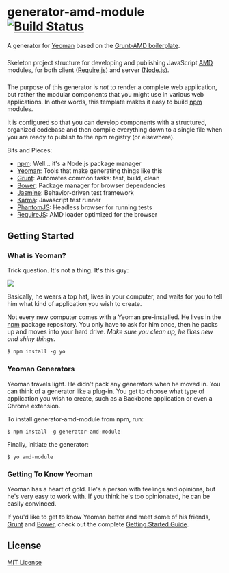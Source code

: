 # generator-amd-module [![Build Status](https://secure.travis-ci.org/impressiver/generator-amd-module.png?branch=master)](https://travis-ci.org/impressiver/generator-amd-module)

A generator for [Yeoman](http://yeoman.io) based on the [Grunt-AMD boilerplate](https://github.com/impressiver/Grunt-AMD-Boilerplate).

###
Skeleton project structure for developing and publishing JavaScript
[AMD](https://github.com/amdjs/amdjs-api/wiki/AMD) modules, for both client
([Require.js](http://requirejs.org/)) and server ([Node.js](http://nodejs.org/)).
###

The purpose of this generator is *not* to render a complete web application, but
rather the modular components that you might use in various web applications. In
other words, this template makes it easy to build [npm](https://npmjs.org/)
modules.

It is configured so that you can develop components with a structured, organized
codebase and then compile everything down to a single file when you are ready to
publish to the npm registry (or elsewhere).

Bits and Pieces:
  -  [npm](https://npmjs.org/):                     Well... it's a Node.js package manager
  -  [Yeoman](http://yeoman.io):                    Tools that make generating things like this 
  -  [Grunt](http://gruntjs.com/):                  Automates common tasks: test, build, clean
  -  [Bower](http://bower.io/):                     Package manager for browser dependencies
  -  [Jasmine](http://pivotal.github.io/jasmine/):  Behavior-driven test framework
  -  [Karma](http://karma-runner.github.io/):       Javascript test runner
  -  [PhantomJS](http://phantomjs.org/):            Headless browser for running tests
  -  [RequireJS](http://requirejs.org/):            AMD loader optimized for the browser


## Getting Started

### What is Yeoman?

Trick question. It's not a thing. It's this guy:

![](http://i.imgur.com/JHaAlBJ.png)

Basically, he wears a top hat, lives in your computer, and waits for you to tell him what kind of application you wish to create.

Not every new computer comes with a Yeoman pre-installed. He lives in the [npm](https://npmjs.org) package repository. You only have to ask for him once, then he packs up and moves into your hard drive. *Make sure you clean up, he likes new and shiny things.*

```
$ npm install -g yo
```

### Yeoman Generators

Yeoman travels light. He didn't pack any generators when he moved in. You can think of a generator like a plug-in. You get to choose what type of application you wish to create, such as a Backbone application or even a Chrome extension.

To install generator-amd-module from npm, run:

```
$ npm install -g generator-amd-module
```

Finally, initiate the generator:

```
$ yo amd-module
```

### Getting To Know Yeoman

Yeoman has a heart of gold. He's a person with feelings and opinions, but he's very easy to work with. If you think he's too opinionated, he can be easily convinced.

If you'd like to get to know Yeoman better and meet some of his friends, [Grunt](http://gruntjs.com) and [Bower](http://bower.io), check out the complete [Getting Started Guide](https://github.com/yeoman/yeoman/wiki/Getting-Started).


## License

[MIT License](http://en.wikipedia.org/wiki/MIT_License)
